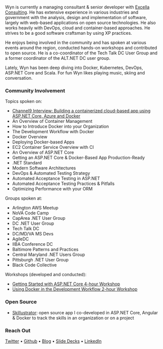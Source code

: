 Wyn is currently a managing consultant & senior developer with [Excella Consulting](https://excella.com). He has extensive experience in various industries and government with the analysis, design and implementation of software, largely with web-based applications on open source technologies. He also works heavily with DevOps, cloud and container-based approaches. He strives to be a good software craftsman by using XP practices. 

He enjoys being involved in the community and has spoken at various events around the region, conducted hands-on workshops and contributed to open source. He is a co-coordinator of the Tech Talk DC User Group and a former coordinator of the ALT.NET DC user group.

Lately, Wyn has been deep diving into Docker, Kubernetes, DevOps, ASP.NET Core and Scala. For fun Wyn likes playing music, skiing and conversation.

### Community Involvement

Topics spoken on:

* [Channel9 Interview: Building a containerized cloud-based app using ASP.NET Core, Azure and Docker](https://channel9.msdn.com/Blogs/DevRadio/DR1745?term=Excella)
* An Overview of Container Management
* How to Introduce Docker into your Organization
* The Development Workflow with Docker
* Docker Overview
* Deploying Docker-based Apps
* EC2 Container Service Overview with CI
* An Overview of ASP.NET Core
* Getting an ASP.NET Core & Docker-Based App Production-Ready
* .NET Standard
* Modern Software Architectures
* DevOps & Automated Testing Strategy
* Automated Acceptance Testing in ASP.NET
* Automated Acceptance Testing Practices & Pitfalls
* Optimizing Performance with your ORM

Groups spoken at:

* Arlington AWS Meetup
* NoVA Code Camp
* CapArea .NET User Group
* DC .NET User Group
* Tech Talk DC
* DC/MD/VA MS Devs
* AgileDC
* IIBA Conference DC
* Baltimore Patterns and Practices
* Central Maryland .NET Users Group
* Pittsburgh .NET User Group
* Black Code Collective

Workshops (developed and conducted):

* [Getting Started with ASP.NET Core 4-hour Workshop](https://github.com/excellalabs/aspnetcore-workshop-kit)
* [Using Docker in the Development Workflow 2-hour Workshop](https://github.com/excellalabs/docker-workshop-1)

### Open Source

* [Skillustrator](github.com/excellalabs/skillustrator): open source app I co-developed in ASP.NET Core, Angular & Docker to track the skills in an organization or on a project

### Reach Out

[Twitter](https://twitter.com/wynv) &bull; [Github](https://github.com/wyntuition) &bull; [Blog](https://www.excella.com/insights/author/wynv) &bull; [Slide Decks](http://www.slideshare.net/wynvandevanter) &bull; [LinkedIn](https://www.linkedin.com/in/wyntuition)